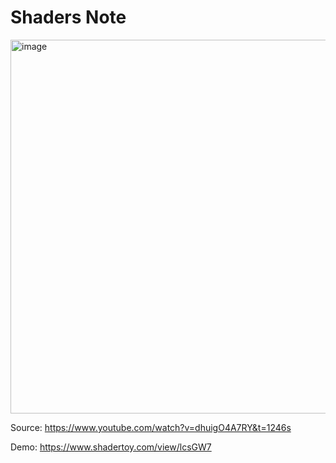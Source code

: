 # Shaders Note
<img width="598" alt="image" src="https://github.com/ewdlop/ShadersNote/assets/25368970/9163e003-a3b2-4dfa-ad91-e2e696fef814"/>

Source: https://www.youtube.com/watch?v=dhuigO4A7RY&t=1246s

Demo: https://www.shadertoy.com/view/lcsGW7
